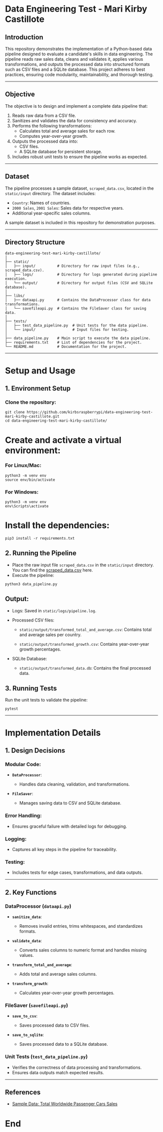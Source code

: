 # Data Engineering Test - Mari Kirby Castillote

## Introduction

This repository demonstrates the implementation of a Python-based data pipeline designed to evaluate a candidate's skills in data engineering. The pipeline reads raw sales data, cleans and validates it, applies various transformations, and outputs the processed data into structured formats such as CSV files and a SQLite database. This project adheres to best practices, ensuring code modularity, maintainability, and thorough testing.

---

## Objective

The objective is to design and implement a complete data pipeline that:
1. Reads raw data from a CSV file.
2. Sanitizes and validates the data for consistency and accuracy.
3. Performs the following transformations:
   - Calculates total and average sales for each row.
   - Computes year-over-year growth.
4. Outputs the processed data into:
   - CSV files.
   - A SQLite database for persistent storage.
5. Includes robust unit tests to ensure the pipeline works as expected.

---

## Dataset

The pipeline processes a sample dataset, `scraped_data.csv`, located in the `static/input` directory. The dataset includes:
- `Country`: Names of countries.
- `2000 Sales`, `2001 Sales`: Sales data for respective years.
- Additional year-specific sales columns.

A sample dataset is included in this repository for demonstration purposes.

---

## Directory Structure

```
data-engineering-test-mari-kirby-castillote/
│
├── static/
│   ├── input/          # Directory for raw input files (e.g., scraped_data.csv).
│   ├── logs/           # Directory for logs generated during pipeline execution.
│   └── output/         # Directory for output files (CSV and SQLite database).
│
├── libs/
│   ├── dataapi.py      # Contains the DataProcessor class for data transformations.
│   └── savefileapi.py  # Contains the FileSaver class for saving data.
│
├── tests/
│   ├── test_data_pipeline.py  # Unit tests for the data pipeline.
│   └── input/                 # Input files for testing.
│
├── data_pipeline.py    # Main script to execute the data pipeline.
├── requirements.txt    # List of dependencies for the project.
└── README.md           # Documentation for the project.
```

---

# Setup and Usage

## 1. Environment Setup

### Clone the repository:

```
git clone https://github.com/kirbsraspberrypi/data-engineering-test-mari-kirby-castillote.git
cd data-engineering-test-mari-kirby-castillote/
```

# Create and activate a virtual environment:

### For Linux/Mac:

```
python3 -m venv env
source env/bin/activate
```

### For Windows:

```
python3 -m venv env
env\Scripts\activate
```

# Install the dependencies:

```
pip3 install -r requirements.txt
```

## 2. Running the Pipeline

- Place the raw input file `scraped_data.csv` in the `static/input` directory. You can find the [scraped_data.csv](https://www.kaggle.com/datasets/sukhmandeepsinghbrar/total-worldwide-passenger-cars-sales) here.
- Execute the pipeline:

```
python3 data_pipeline.py
```

## Output:

- Logs: Saved in `static/logs/pipeline.log`.
- Processed CSV files:

  - `static/output/transformed_total_and_average.csv`: Contains total and average sales per country.

  - `static/output/transformed_growth.csv`: Contains year-over-year growth percentages.

- SQLite Database:

  - `static/output/transformed_data.db`: Contains the final processed data.

## 3. Running Tests

Run the unit tests to validate the pipeline:

```
pytest
```

---

# Implementation Details

## 1. Design Decisions

### Modular Code:

- **`DataProcessor`**:
  - Handles data cleaning, validation, and transformations.

- **`FileSaver`**:
  - Manages saving data to CSV and SQLite database.

### Error Handling:
- Ensures graceful failure with detailed logs for debugging.

### Logging:
- Captures all key steps in the pipeline for traceability.

### Testing:
- Includes tests for edge cases, transformations, and data outputs.

---

## 2. Key Functions

### DataProcessor (`dataapi.py`)

- **`sanitize_data`**:

  - Removes invalid entries, trims whitespaces, and standardizes formats.
- **`validate_data`**:

  - Converts sales columns to numeric format and handles missing values.
- **`transform_total_and_average`**:

  - Adds total and average sales columns.
- **`transform_growth`**:

  - Calculates year-over-year growth percentages.

### FileSaver (`savefileapi.py`)

- **`save_to_csv`**:

  - Saves processed data to CSV files.
- **`save_to_sqlite`**:

  - Saves processed data to a SQLite database.

### Unit Tests (`test_data_pipeline.py`)

- Verifies the correctness of data processing and transformations.
- Ensures data outputs match expected results.

---

## References

- [Sample Data: Total Worldwide Passenger Cars Sales](https://www.kaggle.com/datasets/sukhmandeepsinghbrar/total-worldwide-passenger-cars-sales)

# End
